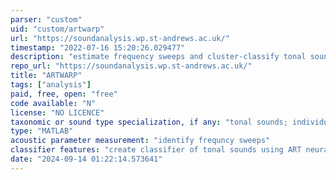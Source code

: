 ```yaml
---
parser: "custom"
uid: "custom/artwarp"
url: "https://soundanalysis.wp.st-andrews.ac.uk/"
timestamp: "2022-07-16 15:20:26.029477"
description: "estimate frequency sweeps and cluster-classify tonal sounds"
repo_url: "https://soundanalysis.wp.st-andrews.ac.uk/"
title: "ARTWARP"
tags: ["analysis"]
paid, free, open: "free"
code available: "N"
license: "NO LICENCE"
taxonomic or sound type specialization, if any: "tonal sounds; individual animal recognition"
type: "MATLAB"
acoustic parameter measurement: "identify frequncy sweeps"
classifier features: "create classifier of tonal sounds using ART neural network"
date: "2024-09-14 01:22:14.573641"
---
```

